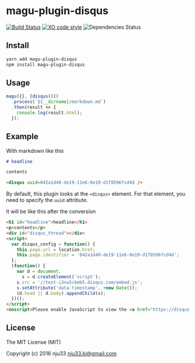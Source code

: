 # magu-plugin-disqus

[![Build Status](https://travis-ci.org/nju33/magu-plugin-disqus.svg?branch=master)](https://travis-ci.org/nju33/magu-plugin-disqus) [![XO code style](https://img.shields.io/badge/code_style-XO-5ed9c7.svg)](https://github.com/sindresorhus/xo) ![Dependencies Status](https://david-dm.org/nju33/magu-plugin-disqus.svg)

## Install

```bash
yarn add magu-plugin-disqus
npm install magu-plugin-disqus
```

## Usage

```js
magu({}, [disqus()])
  .process(`${__dirname}/markdown.md`)
  .then(result => {
    console.log(result.html);
  });
```

## Example

With markdown like this

```md
# headline

contents

<disqus uuid=842a1d40-de19-11e6-8e19-d1f8596fcd4d />
```

By default, this plugin looks at the `<disqus>` element. For that element, you need to specify the `uuid` attribute.

It will be like this after the conversion

```html
<h1 id="headline">headline</h1>
<p>contents</p>
<div id="disqus_thread"></div>
<script>
  var disqus_config = function() {
    this.page.url = location.href;
    this.page.identifier = '842a1d40-de19-11e6-8e19-d1f8596fcd4d';
  };
  (function() {
    var d = document,
      s = d.createElement('script');
    s.src = '//test-i3nu5ckmb5.disqus.com/embed.js';
    s.setAttribute('data-timestamp', +new Date());
    (d.head || d.body).appendChild(s);
  })();
</script>
<noscript>Please enable JavaScript to view the <a href="https://disqus.com/?ref_noscript">comments powered by Disqus.</a></noscript>
```

## License

The MIT License (MIT)

Copyright (c) 2016 nju33 <nju33.ki@gmail.com>
